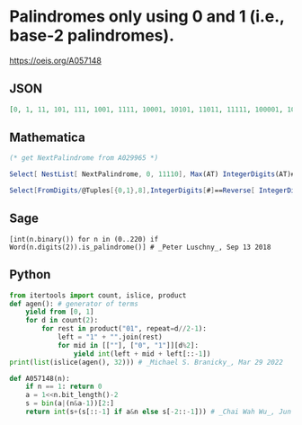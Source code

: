 # Palindromes only using 0 and 1 \(i\.e\., base\-2 palindromes\)\.
https://oeis.org/A057148
## JSON
```JSON
[0, 1, 11, 101, 111, 1001, 1111, 10001, 10101, 11011, 11111, 100001, 101101, 110011, 111111, 1000001, 1001001, 1010101, 1011101, 1100011, 1101011, 1110111, 1111111, 10000001, 10011001, 10100101, 10111101, 11000011, 11011011, 11100111, 11111111, 100000001]
```
## Mathematica
```Mathematica
(* get NextPalindrome from A029965 *)
```
```Mathematica
Select[ NestList[ NextPalindrome, 0, 11110], Max(AT) IntegerDigits(AT)# < 2 &] (* _Robert G. Wilson v_ *)
```
```Mathematica
Select[FromDigits/@Tuples[{0,1},8],IntegerDigits[#]==Reverse[ IntegerDigits[ #]]&] (* _Harvey P. Dale_, Apr 20 2015 *)
```
## Sage
```Sage
[int(n.binary()) for n in (0..220) if Word(n.digits(2)).is_palindrome()] # _Peter Luschny_, Sep 13 2018
```
## Python
```Python
from itertools import count, islice, product
def agen(): # generator of terms
    yield from [0, 1]
    for d in count(2):
        for rest in product("01", repeat=d//2-1):
            left = "1" + "".join(rest)
            for mid in [[""], ["0", "1"]][d%2]:
                yield int(left + mid + left[::-1])
print(list(islice(agen(), 32))) # _Michael S. Branicky_, Mar 29 2022
```
```Python
def A057148(n):
    if n == 1: return 0
    a = 1<<n.bit_length()-2
    s = bin(a|(n&a-1))[2:]
    return int(s+(s[::-1] if a&n else s[-2::-1])) # _Chai Wah Wu_, Jun 10 2024
```
